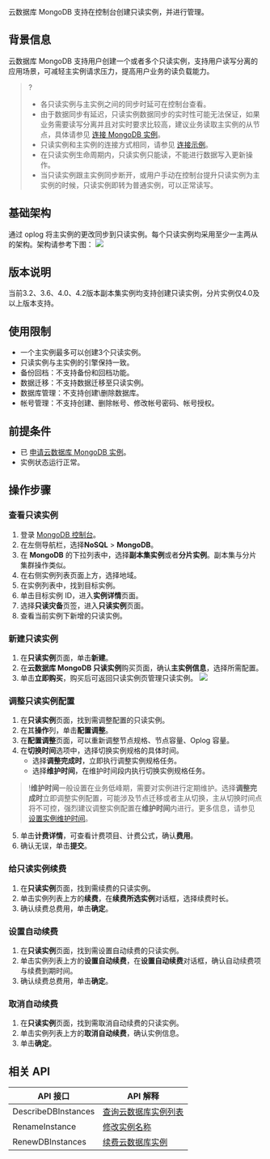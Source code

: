 云数据库 MongoDB 支持在控制台创建只读实例，并进行管理。

## 背景信息
云数据库 MongoDB 支持用户创建一个或者多个只读实例，支持用户读写分离的应用场景，可减轻主实例请求压力，提高用户业务的读负载能力。
>? 
>- 各只读实例与主实例之间的同步时延可在控制台查看。
>- 由于数据同步有延迟，只读实例数据同步的实时性可能无法保证，如果业务需要读写分离并且对实时要求比较高，建议业务读取主实例的从节点，具体请参见 [连接 MongoDB 实例](https://cloud.tencent.com/document/product/240/3563#uri-.E6.96.B9.E5.BC.8F)。
>- 只读实例和主实例的连接方式相同，请参见 [连接示例](https://cloud.tencent.com/document/product/240/3563)。
>- 在只读实例生命周期内，只读实例只能读，不能进行数据写入更新操作。
>- 当只读实例跟主实例同步断开，或用户手动在控制台提升只读实例为主实例的时候，只读实例即转为普通实例，可以正常读写。

## 基础架构 
通过 oplog 将主实例的更改同步到只读实例。每个只读实例均采用至少一主两从的架构。架构请参考下图：
![](https://main.qcloudimg.com/raw/dd4316c0d814aabfb1f05bf337976c1c.svg)

## 版本说明
当前3.2、3.6、4.0、4.2版本副本集实例均支持创建只读实例，分片实例仅4.0及以上版本支持。

## 使用限制 
- 一个主实例最多可以创建3个只读实例。
- 只读实例与主实例的引擎保持一致。
- 备份回档：不支持备份和回档功能。
- 数据迁移：不支持数据迁移至只读实例。
- 数据库管理：不支持创建\删除数据库。
- 帐号管理：不支持创建、删除帐号、修改帐号密码、帐号授权。

## 前提条件
- 已 [申请云数据库 MongoDB 实例](https://cloud.tencent.com/document/product/240/3551)。
- 实例状态运行正常。

## 操作步骤
### 查看只读实例
1. 登录 [MongoDB 控制台](https://console.cloud.tencent.com/mongodb/sharding)。
2. 在左侧导航栏，选择**NoSQL** > **MongoDB**。
3. 在 **MongoDB** 的下拉列表中，选择**副本集实例**或者**分片实例**。副本集与分片集群操作类似。
4. 在右侧实例列表页面上方，选择地域。
5. 在实例列表中，找到目标实例。
6. 单击目标实例 ID，进入**实例详情**页面。
7. 选择**只读灾备**页签，进入**只读实例**页面。
8. 查看当前实例下新增的只读实例。

### 新建只读实例
1. 在**只读实例**页面，单击**新建**。
2. 在**云数据库 MongoDB 只读实例**购买页面，确认**主实例信息**，选择所需配置。
3. 单击**立即购买**，购买后可返回只读实例页管理只读实例。
![](https://main.qcloudimg.com/raw/de7253338e01b5e0797b0a5d168df615.png)

### 调整只读实例配置
1. 在**只读实例**页面，找到需调整配置的只读实例。
2. 在其**操作**列，单击**配置调整**。
3. 在**配置调整**页面，可以重新调整节点规格、节点容量、Oplog 容量。
4. 在**切换时间**选项中，选择切换实例规格的具体时间。
   - 选择**调整完成时**，立即执行调整实例规格任务。
   - 选择**维护时间**，在维护时间段内执行切换实例规格任务。
> !**维护时间**一般设置在业务低峰期，需要对实例进行定期维护。选择**调整完成时**立即调整实例配置，可能涉及节点迁移或者主从切换，主从切换时间点将不可控，强烈建议调整实例配置在**维护时间**内进行。更多信息，请参见 [设置实例维护时间](https://cloud.tencent.com/document/product/240/19910)。
5. 单击**计费详情**，可查看计费项目、计费公式，确认**费用**。
6. 确认无误，单击**提交**。

### 给只读实例续费
1. 在**只读实例**页面，找到需续费的只读实例。
2. 单击实例列表上方的**续费**，在**续费所选实例**对话框，选择续费时长。
3. 确认续费总费用，单击**确定**。

### 设置自动续费
1. 在**只读实例**页面，找到需设置自动续费的只读实例。
2. 单击实例列表上方的**设置自动续费**，在**设置自动续费**对话框，确认自动续费项与续费到期时间。
3. 确认续费总费用，单击**确定**。

### 取消自动续费
1. 在**只读实例**页面，找到需取消自动续费的只读实例。
2. 单击实例列表上方的**取消自动续费**，确认实例信息。
3. 单击**确定**。

## 相关 API
| API 接口             | API 解释                                                      |
| ------------------- | ------------------------------------------------------------ |
| DescribeDBInstances | [查询云数据库实例列表](https://cloud.tencent.com/document/api/240/38568) |
| RenameInstance      | [修改实例名称](https://cloud.tencent.com/document/api/240/38563) |
| RenewDBInstances    | [续费云数据库实例](https://cloud.tencent.com/document/api/240/43595) |

